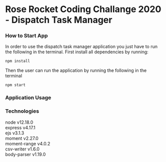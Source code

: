 # Rose Rocket Coding Challange 2020 - Dispatch Task Manager

### How to Start App
In order to use the dispatch task manager application you just have to run the following in the terminal.
First install all dependencies by running: 
```
npm install 
```
Then the user can run the application by running the following in the terminal
```
npm start
```
### Application Usage


### Technologies
node v12.18.0  
express v4.17.1  
ejs v3.1.3  
moment v2.27.0  
moment-range v4.0.2  
csv-writer v1.6.0  
body-parser v1.19.0  





